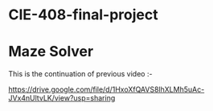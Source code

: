 # CIE-408-final-project
# Maze Solver

This is the continuation of previous video :-

https://drive.google.com/file/d/1HxoXfQAVS8lhXLMh5uAc-JVx4nUltvLK/view?usp=sharing
